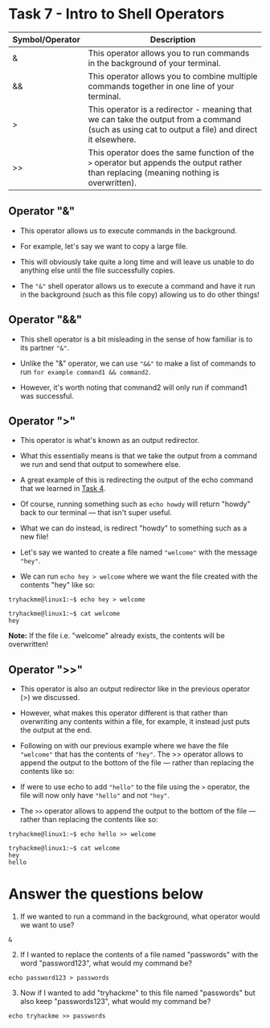 # Task 7 - Intro to Shell Operators

|**Symbol/Operator**	| **Description** |
| -- | -- |
|&|	This operator allows you to run commands in the background of your terminal. |
|&&|	This operator allows you to combine multiple commands together in one line of your terminal. |
|>	|This operator is a redirector - meaning that we can take the output from a command (such as using cat to output a file) and direct it elsewhere. |
|>>	|This operator does the same function of the `>` operator but appends the output rather than replacing (meaning nothing is overwritten). |


## Operator "&"

- This operator allows us to execute commands in the background. 

- For example, let's say we want to copy a large file. 

- This will obviously take quite a long time and will leave us unable to do anything else until the file successfully copies.

- The `"&"` shell operator allows us to execute a command and have it run in the background (such as this file copy) allowing us to do other things!

## Operator "&&"

- This shell operator is a bit misleading in the sense of how familiar is to its partner `"&"`. 

- Unlike the "&" operator, we can use `"&&"` to make a list of commands to run `for example command1 && command2`. 

- However, it's worth noting that command2 will only run if command1 was successful.

## Operator ">"

- This operator is what's known as an output redirector. 

- What this essentially means is that we take the output from a command we run and send that output to somewhere else.

- A great example of this is redirecting the output of the echo command that we learned in [Task 4](https://tryhackme.com/room/linuxfundamentalspart1). 

- Of course, running something such as `echo howdy` will return "howdy" back to our terminal — that isn't super useful. 

- What we can do instead, is redirect "howdy" to something such as a new file!

- Let's say we wanted to create a file named `"welcome"` with the message `"hey"`. 

- We can run `echo hey > welcome` where we want the file created with the contents "hey" like so:

```
tryhackme@linux1:~$ echo hey > welcome
```
```       
tryhackme@linux1:~$ cat welcome
hey
```

 **Note:** If the file i.e. "welcome" already exists, the contents will be overwritten!
 
 ## Operator ">>"

- This operator is also an output redirector like in the previous operator (>) we discussed. 

- However, what makes this operator different is that rather than overwriting any contents within a file, for example, it instead just puts the output at the end.

- Following on with our previous example where we have the file ``"welcome"`` that has the contents of ``"hey"``. 
The >> operator allows to append the output to the bottom of the file — rather than replacing the contents like so:

- If were to use echo to add ``"hello"`` to the file using the `>` operator, the file will now only have ``"hello"`` and not ``"hey"``.

- The `>>` operator allows to append the output to the bottom of the file — rather than replacing the contents like so:

```
tryhackme@linux1:~$ echo hello >> welcome
```
```       
tryhackme@linux1:~$ cat welcome
hey
hello
```

# Answer the questions below

1. If we wanted to run a command in the background, what operator would we want to use? 
```
&
```
2. If I wanted to replace the contents of a file named "passwords" with the word "password123", what would my command be?
```
echo password123 > passwords
```
3. Now if I wanted to add "tryhackme" to this file named "passwords" but also keep "passwords123", what would my command be?
```
echo tryhackme >> passwords
```
